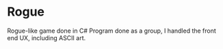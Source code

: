 # Rogue
Rogue-like game done in C#
Program done as a group, I handled the front end UX, including ASCII art.
